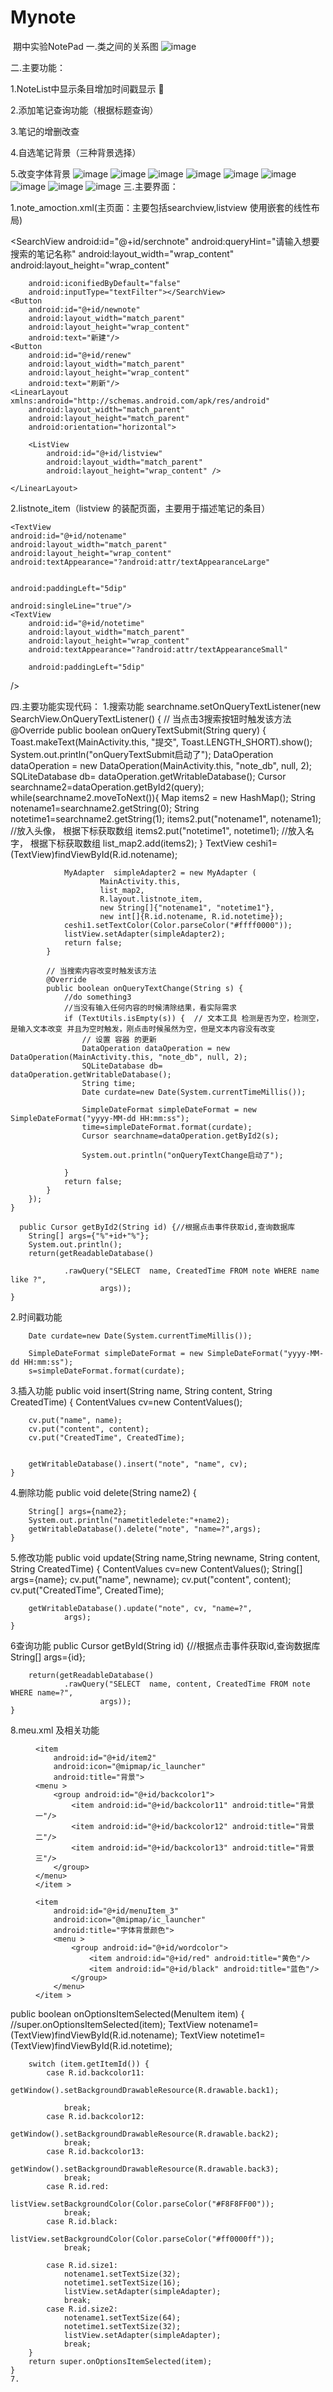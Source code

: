 # Mynote
 ​      期中实验NotePad
 一.类之间的关系图
 ![image](https://github.com/940275947/Mynote/blob/master/app/image/image1.png)

二.主要功能：

1.NoteList中显示条目增加时间戳显示  

2.添加笔记查询功能（根据标题查询）

3.笔记的增删改查

4.自选笔记背景（三种背景选择）

5.改变字体背景
![image](https://github.com/940275947/Mynote/blob/master/app/image/image2.png)
![image](https://github.com/940275947/Mynote/blob/master/app/image/image3.png)
![image](https://github.com/940275947/Mynote/blob/master/app/image/image4.png)
![image](https://github.com/940275947/Mynote/blob/master/app/image/image5.png)
![image](https://github.com/940275947/Mynote/blob/master/app/image/image6.png)
![image](https://github.com/940275947/Mynote/blob/master/app/image/image7.png)
![image](https://github.com/940275947/Mynote/blob/master/app/image/image8.png)
![image](https://github.com/940275947/Mynote/blob/master/app/image/image9.png)
![image](https://github.com/940275947/Mynote/blob/master/app/image/image10.png)
三.主要界面：

1.note_amoction.xml(主页面：主要包括searchview,listview 使用嵌套的线性布局)
<?xml version="1.0" encoding="utf-8"?>
<LinearLayout xmlns:android="http://schemas.android.com/apk/res/android"
    android:layout_width="match_parent"
    android:layout_height="match_parent"
    android:orientation="vertical"
    >
    <SearchView
        android:id="@+id/serchnote"
        android:queryHint="请输入想要搜索的笔记名称"
        android:layout_width="wrap_content"
        android:layout_height="wrap_content"

        android:iconifiedByDefault="false"
        android:inputType="textFilter"></SearchView>
    <Button
        android:id="@+id/newnote"
        android:layout_width="match_parent"
        android:layout_height="wrap_content"
        android:text="新建"/>
    <Button
        android:id="@+id/renew"
        android:layout_width="match_parent"
        android:layout_height="wrap_content"
        android:text="刷新"/>
    <LinearLayout xmlns:android="http://schemas.android.com/apk/res/android"
        android:layout_width="match_parent"
        android:layout_height="match_parent"
        android:orientation="horizontal">

        <ListView
            android:id="@+id/listview"
            android:layout_width="match_parent"
            android:layout_height="wrap_content" />

    </LinearLayout>

</LinearLayout>
2.listnote_item（listview 的装配页面，主要用于描述笔记的条目）
<?xml version="1.0" encoding="utf-8"?>
<LinearLayout xmlns:android="http://schemas.android.com/apk/res/android"
    android:id="@+id/layoutlist"
    android:layout_width="match_parent"
    android:layout_height="match_parent"
    android:orientation="vertical">

    <TextView
    android:id="@+id/notename"
    android:layout_width="match_parent"
    android:layout_height="wrap_content"
    android:textAppearance="?android:attr/textAppearanceLarge"


    android:paddingLeft="5dip"

    android:singleLine="true"/>
    <TextView
        android:id="@+id/notetime"
        android:layout_width="match_parent"
        android:layout_height="wrap_content"
        android:textAppearance="?android:attr/textAppearanceSmall"

        android:paddingLeft="5dip"
  />

</LinearLayout>
四.主要功能实现代码：
1.搜索功能
searchname.setOnQueryTextListener(new SearchView.OnQueryTextListener() {
            // 当点击3搜索按钮时触发该方法
            @Override
            public boolean onQueryTextSubmit(String query) {
                Toast.makeText(MainActivity.this, "提交", Toast.LENGTH_SHORT).show();
                System.out.println("onQueryTextSubmit启动了");
                DataOperation dataOperation = new DataOperation(MainActivity.this, "note_db", null, 2);
                SQLiteDatabase db= dataOperation.getWritableDatabase();
                Cursor searchname2=dataOperation.getById2(query);
                while(searchname2.moveToNext()){
                    Map<String, Object> items2 = new HashMap<String, Object>();
                    String notename1=searchname2.getString(0);
                    String notetime1=searchname2.getString(1);
                    items2.put("notename1", notename1);  //放入头像， 根据下标获取数组
                    items2.put("notetime1", notetime1);      //放入名字， 根据下标获取数组
                    list_map2.add(items2);
                }
                TextView ceshi1=(TextView)findViewById(R.id.notename);

                MyAdapter  simpleAdapter2 = new MyAdapter (
                        MainActivity.this,
                        list_map2,
                        R.layout.listnote_item,
                        new String[]{"notename1", "notetime1"},
                        new int[]{R.id.notename, R.id.notetime});
                ceshi1.setTextColor(Color.parseColor("#ffff0000"));
                listView.setAdapter(simpleAdapter2);
                return false;
            }

            // 当搜索内容改变时触发该方法
            @Override
            public boolean onQueryTextChange(String s) {
                //do something3
                //当没有输入任何内容的时候清除结果，看实际需求
                if (TextUtils.isEmpty(s)) {  // 文本工具 检测是否为空，检测空，是输入文本改变 并且为空时触发，刚点击时候虽然为空，但是文本内容没有改变
                    // 设置 容器 的更新
                    DataOperation dataOperation = new DataOperation(MainActivity.this, "note_db", null, 2);
                    SQLiteDatabase db= dataOperation.getWritableDatabase();
                    String time;
                    Date curdate=new Date(System.currentTimeMillis());

                    SimpleDateFormat simpleDateFormat = new SimpleDateFormat("yyyy-MM-dd HH:mm:ss");
                    time=simpleDateFormat.format(curdate);
                    Cursor searchname=dataOperation.getById2(s);

                    System.out.println("onQueryTextChange启动了");

                }
                return false;
            }
        });
    }
    
      public Cursor getById2(String id) {//根据点击事件获取id,查询数据库
        String[] args={"%"+id+"%"};
        System.out.println();
        return(getReadableDatabase()

                .rawQuery("SELECT  name, CreatedTime FROM note WHERE name like ?",
                        args));
    }
2.时间戳功能

        Date curdate=new Date(System.currentTimeMillis());

        SimpleDateFormat simpleDateFormat = new SimpleDateFormat("yyyy-MM-dd HH:mm:ss");
        s=simpleDateFormat.format(curdate);
 3.插入功能
 public void insert(String name, String content, String CreatedTime) {
        ContentValues cv=new ContentValues();

        cv.put("name", name);
        cv.put("content", content);
        cv.put("CreatedTime", CreatedTime);


        getWritableDatabase().insert("note", "name", cv);
    }
 4.删除功能
  public void delete(String name2) {


        String[] args={name2};
        System.out.println("nametitledelete:"+name2);
        getWritableDatabase().delete("note", "name=?",args);
    }
 5.修改功能
  public void update(String name,String newname, String content, String CreatedTime) {
        ContentValues cv=new ContentValues();
        String[] args={name};
        cv.put("name", newname);
        cv.put("content", content);
        cv.put("CreatedTime", CreatedTime);


        getWritableDatabase().update("note", cv, "name=?",
                args);
    }
 6查询功能
public Cursor getById(String id) {//根据点击事件获取id,查询数据库
        String[] args={id};

        return(getReadableDatabase()
                .rawQuery("SELECT  name, content, CreatedTime FROM note WHERE name=?",
                        args));
    }
   8.meu.xml 及相关功能
   <?xml version="1.0" encoding="utf-8"?>
<menu xmlns:android="http://schemas.android.com/apk/res/android">


    <item
        android:id="@+id/item2"
        android:icon="@mipmap/ic_launcher"
        android:title="背景">
    <menu >
        <group android:id="@+id/backcolor1">
            <item android:id="@+id/backcolor11" android:title="背景一"/>
            <item android:id="@+id/backcolor12" android:title="背景二"/>
            <item android:id="@+id/backcolor13" android:title="背景三"/>
        </group>
    </menu>
    </item >

    <item
        android:id="@+id/menuItem_3"
        android:icon="@mipmap/ic_launcher"
        android:title="字体背景颜色">
        <menu >
            <group android:id="@+id/wordcolor">
                <item android:id="@+id/red" android:title="黄色"/>
                <item android:id="@+id/black" android:title="蓝色"/>
            </group>
        </menu>
    </item >

</menu>
public boolean onOptionsItemSelected(MenuItem item) {
        //super.onOptionsItemSelected(item);
        TextView notename1=(TextView)findViewById(R.id.notename);
        TextView notetime1=(TextView)findViewById(R.id.notetime);

        switch (item.getItemId()) {
            case R.id.backcolor11:
                getWindow().setBackgroundDrawableResource(R.drawable.back1);

                break;
            case R.id.backcolor12:
                getWindow().setBackgroundDrawableResource(R.drawable.back2);
                break;
            case R.id.backcolor13:
                getWindow().setBackgroundDrawableResource(R.drawable.back3);
                break;
            case R.id.red:
                listView.setBackgroundColor(Color.parseColor("#F8F8FF00"));
                break;
            case R.id.black:
                listView.setBackgroundColor(Color.parseColor("#ff0000ff"));
                break;

            case R.id.size1:
                notename1.setTextSize(32);
                notetime1.setTextSize(16);
                listView.setAdapter(simpleAdapter);
                break;
            case R.id.size2:
                notename1.setTextSize(64);
                notetime1.setTextSize(32);
                listView.setAdapter(simpleAdapter);
                break;
        }
        return super.onOptionsItemSelected(item);
    }
    7.
